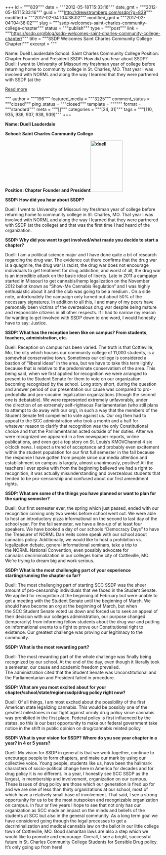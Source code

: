 +++
id = """839"""
date = """2012-05-18T15:33:16"""
date_gmt = """2012-05-18T15:33:16"""
guid = """http://drewstromberg.com/ssdp/?p=839"""
modified = """2017-02-04T04:38:02"""
modified_gmt = """2017-02-04T04:38:02"""
slug = """ssdp-welcomes-saint-charles-community-college-chapter"""
status = """publish"""
type = """post"""
link = """https://ssdp.org/blog/ssdp-welcomes-saint-charles-community-college-chapter/"""
title = """SSDP Welcomes Saint Charles Community College Chapter!"""
excerpt = """<p>Name: Duell Lauderdale School: Saint Charles Community College Position: Chapter Founder and President SSDP: How did you hear about SSDP?  Duell: I went to University of Missouri my freshman year of college before returning home to community college in St. Charles, MO. That year I was involved with NORML and along the way I learned that they were partnered with SSDP (at the</p>
<div class="h10"></div>
<p><a class="more-link2 flat" href="https://ssdp.org/blog/ssdp-welcomes-saint-charles-community-college-chapter/">Read more</a></p>
"""
author = """196"""
featured_media = """3225"""
comment_status = """closed"""
ping_status = """closed"""
template = """"""
format = """standard"""
meta = """[]"""
categories = """[24, 31]"""
tags = """[110, 935, 936, 937, 938, 939]"""
+++
<div>



<strong>Name: Duell Lauderdale</strong>



<strong>School: Saint Charles Community College</strong>



<strong>Position: Chapter Founder and President<img class="alignright" src="http://drewstromberg.com/ssdp/assets/duell.jpeg" alt="duell" width="104" height="166" /></strong>



<strong>

</strong>



<strong>SSDP: How did you hear about SSDP?</strong><strong> </strong>



</div>

Duell: I went to University of Missouri my freshman year of college before returning home to community college in St. Charles, MO. That year I was involved with NORML and along the way I learned that they were partnered with SSDP (at the college) and that was the first time I had heard of the organization.

<div>



<strong>SSDP: Why did you want to get involved/what made you decide to start a chapter?</strong>



Duell: I am a political science major and I have done quite a bit of research regarding the drug war. The evidence out there confirms that the drug war is a quagmire, the drug war is racist, the drug war does not encourage individuals to get treatment for drug addiction, and worst of all, the drug war is an incredible attack on the basic ideal of liberty. Late in 2011 a campaign started in Missouri to get cannabis/hemp legalization on the November 2012 ballot known as &#8220;Show-Me Cannabis Regulation&#8221; and I was highly enthusiastic about it and the club was going to be a medium . On a side note, unfortunately the campaign only turned out about 50% of the necessary signatures. In addition to all this, I and many of my peers have personally been victims of the overzealous drug war despite being mature and responsible citizens in all other respects. If I had to narrow my reason for wanting to get involved with SSDP down to one word, I would honestly have to say: Justice.



</div>

<div>



<strong>SSDP: What has the reception been like on campus? From students, teachers, administration, etc.</strong>



</div>

Duell: Reception on campus has been varied. The truth is that Cottleville, Mo, the city which houses our community college of 11,000 students, is a somewhat conservative town. Sometimes our college is considered a bastion of &#8220;liberal ideas&#8221; in the area, but we have to take this term lightly because that is relative to the predominate conservatism of the area. This being said, when we first applied for recognition we were arranged to present to the Student Senate for them to vote on our organization becoming recognized by the school. Long story short, during the question and answer period of our presentation our cause was compared to pro-pedophilia and pro-cocaine legalization organizations (though the second one is debatable). We were represented extremely unfavorably, under the direction of an extremely self-righteous Parliamentarian (who still plans to attempt to do away with our org), in such a way that the members of the Student Senate felt compelled to vote against us. Our org then had to appeal to the SCC administration who took a month and a half for whatever reason to clarify that recognition was the only Constitutional choice and that the Parliamentarian acted outside of her duties. After we were recognized we appeared in a few newspaper reports, online publications, and even got a top story on St. Louis&#8217;s KMOVChannel 4 six o&#8217;clock news. I expect a trend of acceptance and probably even excitement within the student population for our first full semester in the fall because the response I have gotten from people since our media attention and establishment on campus is largely, almost unanimously, positive! All the teachers I ever spoke with from the beginning believed we had a right to recognition, it was actually misunderstanding and overzealous students that tended to be pro-censorship and confused about our first amendment rights.

<div>



<strong>SSDP: What are some of the things you have planned or want to plan for the spring semester?</strong>



</div>

Duell: Our first semester ever, the spring which just passed, ended with our recognition coming only two weeks before school went out. We were able to host an introductory pizza informational on the second to last day of the school year. For the fall semester, we have a line-up of at least four speakers. We have booked a day of our schools &#8220;Democracy Days&#8221; to have the Treasurer of NORML Dan Veits come speak with our school about cannabis policy. Additionally, we would like to host a prohibition vs. legalization debate, general informational seminars, take a trip to the NORML National Convention, even possibly advocate for cannabis decriminalization in our colleges home city of Cottleville, MO. We&#8217;re trying to dream big and work serious.

<div>



<strong>SSDP: What is the most challenging part of your experience starting/running the chapter so far?</strong><strong> </strong>



</div>

Duell: The most challenging part of starting SCC SSDP was the sheer amount of pro-censorship individuals that we faced in the Student Senate. We applied for recognition at the beginning of February but were unable to get a meeting with the Student Senate until the beginning of March. We should have become an org at the beginning of March, but when the SCC Student Senate voted us down and forced us to seek an appeal of their decision with our colleges administration, our purpose changed (temporarily) from informing fellow students about the drug war and putting on informational events to a fight to prove our Constitutional right to existence. Our greatest challenge was proving our legitimacy to the community.

<div>



<strong>SSDP: What is the most rewarding part?</strong>



</div>

Duell: The most rewarding part of the whole challenge was finally being recognized by our school. At the end of the day, even though it literally took a semester, our cause and academic freedom prevailed. The administration cited that the Student Senate was Unconstitutional and the Parliamentarian and President failed in procedure.

<div>



<strong>SSDP: What are you most excited about for your chapter/school/state/region/ssdp/drug policy right now?</strong>



</div>

Duell: Of all things, I am most excited about the possibility of the first American state legalizing cannabis. This would be possibly one of the greatest milestones in our fight against unruly drug policy since cannabis was prohibited in the first place. Federal policy is first influenced by the states, so this is our best opportunity to make our federal government take notice in the shift in public opinion on drug/cannabis related policy

<div>



<strong>SSDP: What is your vision for SSDP? Where do you see your chapter in a year? in 4 or 5 years?</strong>



</div>

Duell: My vision for SSDP in general is that we work together, continue to encourage people to form chapters, and make our mark by using our collective voice. Young people, students like us, have been the hallmark characters of socio-political change here in America for decades and for drug policy it is no different. In a year, I honestly see SCC SSDP as the largest, in membership and involvement, organization on our campus. These issues of drug policy are those which our generation is fired up for and we are one of less than thirty organizations at our school, most of which have a relatively small base of involvement. That said, I see a strong opportunity for us to be the most outspoken and recognizable organization on campus. In four or five years I hope to see that not only has our organization as SCC made an impact on the minds and beliefs of the students at SCC but also in the general community. As a long term goal we have considered going through the legal processes to get a decriminalization and medical cannabis law on the ballot in our little college town of Cottleville, MO. Good samaritan laws are also a step which we would like to promote and encourage. Overall, I see a bright, successful future in St. Charles Community College Students for Sensible Drug policy. It&#8217;s only going up from here!
